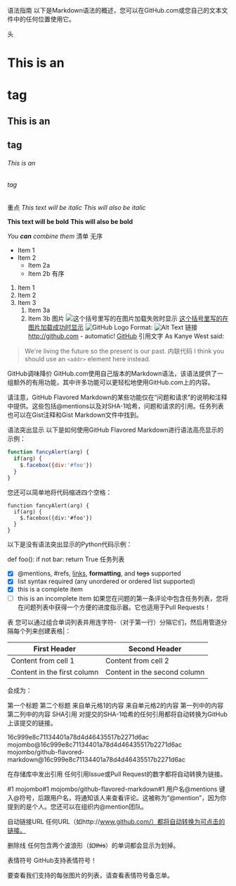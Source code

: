 语法指南
以下是Markdown语法的概述，您可以在GitHub.com或您自己的文本文件中的任何位置使用它。

头
# This is an <h1> tag
## This is an <h2> tag
###### This is an <h6> tag
重点
*This text will be italic*
_This will also be italic_

**This text will be bold**
__This will also be bold__

_You **can** combine them_
清单
无序
* Item 1
* Item 2
  * Item 2a
  * Item 2b
有序
1. Item 1
1. Item 2
1. Item 3
   1. Item 3a
   1. Item 3b
图片
![这个括号里写的在图片加载失败时显示](图片网址)
[这个括号里写的在图片加载成功时显示](./test1.png)
![GitHub Logo](./test1.png)
Format: ![Alt Text](url)
链接
http://github.com - automatic!
[GitHub](http://github.com)
引用文字
As Kanye West said:

> We're living the future so
> the present is our past.
内联代码
I think you should use an
`<addr>` element here instead.

GitHub调味降价
GitHub.com使用自己版本的Markdown语法，该语法提供了一组额外的有用功能，其中许多功能可以更轻松地使用GitHub.com上的内容。

请注意，GitHub Flavored Markdown的某些功能仅在“问题和请求”的说明和注释中提供。这些包括@mentions以及对SHA-1哈希，问题和请求的引用。任务列表也可以在Gist注释和Gist Markdown文件中找到。

语法突出显示
以下是如何使用GitHub Flavored Markdown进行语法高亮显示的示例：

```javascript
function fancyAlert(arg) {
  if(arg) {
    $.facebox({div:'#foo'})
  }
}
```
您还可以简单地将代码缩进四个空格：

    function fancyAlert(arg) {
      if(arg) {
        $.facebox({div:'#foo'})
      }
    }
以下是没有语法突出显示的Python代码示例：

def foo():
    if not bar:
        return True
任务列表
- [x] @mentions, #refs, [links](), **formatting**, and <del>tags</del> supported
- [x] list syntax required (any unordered or ordered list supported)
- [x] this is a complete item
- [ ] this is an incomplete item
如果您在问题的第一条评论中包含任务列表，您将在问题列表中获得一个方便的进度指示器。它也适用于Pull Requests！

表
您可以通过组合单词列表​​并用连字符-（对于第一行）分隔它们，然后用管道分隔每个列来创建表格|：

First Header | Second Header
------------ | -------------
Content from cell 1 | Content from cell 2
Content in the first column | Content in the second column

会成为：

第一个标题	第二个标题
来自单元格1的内容	来自单元格2的内容
第一列中的内容	第二列中的内容
SHA引用
对提交的SHA-1哈希的任何引用都将自动转换为GitHub上该提交的链接。

16c999e8c71134401a78d4d46435517b2271d6ac
mojombo@16c999e8c71134401a78d4d46435517b2271d6ac
mojombo/github-flavored-markdown@16c999e8c71134401a78d4d46435517b2271d6ac

在存储库中发出引用
任何引用Issue或Pull Request的数字都将自动转换为链接。

#1
mojombo#1
mojombo/github-flavored-markdown#1
用户名@mentions
键入@符号，后跟用户名，将通知该人来查看评论。这被称为“@mention”，因为你提到的是个人。您还可以在组织内@mention团队。

自动链接URL
任何URL（如http://www.github.com/）都将自动转换为可点击的链接。

删除线
任何包含两个波浪形（如~~this~~）的单词都会显示为划掉。

表情符号
GitHub支持表情符号！

要查看我们支持的每张图片的列表，请查看表情符号备忘单。
